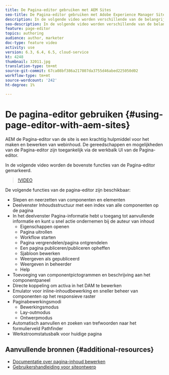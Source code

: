 ```yaml
---
title: De Pagina-editor gebruiken met AEM Sites
seo-title: De Pagina-editor gebruiken met Adobe Experience Manager Sites
description: In de volgende video worden verschillende van de belangrijkste functies van de Touch-UI Sites-editor in Adobe Experience Manager benadrukt.
seo-description: In de volgende video worden verschillende van de belangrijkste functies van de Touch-UI Sites-editor in Adobe Experience Manager benadrukt.
feature: page-editor
topics: authoring
audience: author, marketer
doc-type: feature video
activity: use
version: 6.3, 6.4, 6.5, cloud-service
kt: 4248
thumbnail: 32011.jpg
translation-type: tm+mt
source-git-commit: 67ca08bf386a217807da3755d46abed225050d02
workflow-type: tm+mt
source-wordcount: '242'
ht-degree: 1%

---
```



# De pagina-editor gebruiken {#using-page-editor-with-aem-sites}

AEM de Pagina-editor van de site is een krachtig hulpmiddel voor het maken en bewerken van webinhoud. De gereedschappen en mogelijkheden van de Pagina-editor zijn toegankelijk via de werkbalk UI van de Pagina-editor.

In de volgende video worden de bovenste functies van de Pagina-editor gemarkeerd.

>[!VIDEO](https://video.tv.adobe.com/v/32011?quality=12&learn=on)

De volgende functies van de pagina-editor zijn beschikbaar:

* Slepen en neerzetten van componenten en elementen
* Deelvenster Inhoudsstructuur met een index van alle componenten op de pagina
* In het deelvenster Pagina-informatie hebt u toegang tot aanvullende informatie en kunt u snel actie ondernemen bij de auteur van inhoud
   * Eigenschappen openen
   * Pagina uitrollen
   * Workflow starten
   * Pagina vergrendelen/pagina ontgrendelen
   * Een pagina publiceren/publiceren opheffen
   * Sjabloon bewerken
   * Weergeven als gepubliceerd
   * Weergeven in beheerder
   * Help
* Toevoeging van componentpictogrammen en beschrijving aan het componentpaneel
* Directe koppeling om activa in het DAM te bewerken
* Emulator voor inline-inhoudbewerking en sneller beheer van componenten op het responsieve raster
* Paginabewerkingsmodi
   * Bewerkingsmodus
   * Lay-outmodus
   * Ontwerpmodus
* Automatisch aanvullen en zoeken van trefwoorden naar het formulierveld Pathfinder
* Werkstroomstatusbalk voor huidige pagina

## Aanvullende bronnen {#additional-resources}

* [Documentatie over pagina-inhoud bewerken](https://docs.adobe.com/content/help/en/experience-manager-65/authoring/authoring/editing-content.html)
* [Gebruikershandleiding voor siteontwerp](https://docs.adobe.com/content/help/en/experience-manager-65/authoring/home.html)
